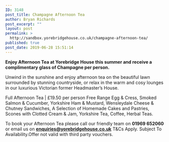 ```yaml
---
ID: 3148
post_title: Champagne Afternoon Tea
author: Bryan Richards
post_excerpt: ""
layout: post
permalink: >
  http://sandbox.yorebridgehouse.co.uk/champagne-afternoon-tea/
published: true
post_date: 2019-06-28 15:51:14
---
```

<strong>Enjoy Afternoon Tea at Yorebridge House this summer and receive a complimentary glass of Champagne per person.</strong>

Unwind in the sunshine and enjoy afternoon tea on the beautiful lawn surrounded by stunning countryside, or relax in the warm and cosy lounges in our luxurious Victorian former Headmaster’s House.

Full Afternoon Tea | £19.50 per person
Free Range Egg &amp; Cress, Smoked Salmon &amp; Cucumber, Yorkshire Ham &amp; Mustard,
Wensleydale Cheese &amp; Chutney Sandwiches,
A Selection of Homemade Cakes and Pastries,
Scones with Clotted Cream &amp; Jam,
Yorkshire Tea, Coffee, Herbal Teas.

To book your Afternoon Tea please call our friendly team on <strong>01969 652060</strong> or email us on <a href="mailto:enquiries@yorebridgehouse.co.uk"><strong>enquiries@yorebridgehouse.co.uk</strong></a>
T&amp;Cs Apply. Subject To Availability.Offer not valid with third party vouchers.